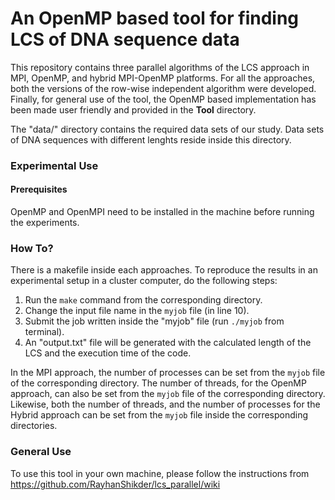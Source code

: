 # An OpenMP based tool for finding LCS of DNA sequence data
This repository contains three parallel algorithms of the LCS approach in MPI, OpenMP, and hybrid MPI-OpenMP platforms.
For all the approaches, both the versions of the row-wise independent algorithm were developed.
Finally, for general use of the tool, the OpenMP based implementation has been made user friendly and provided in the **Tool** directory.

The "data/" directory contains the required data sets of our study. Data sets of DNA sequences with different lenghts reside inside this directory.
### Experimental Use

#### Prerequisites
OpenMP and OpenMPI need to be installed in the machine before running the experiments.
### How To?
There is a makefile inside each approaches. To reproduce the results in an experimental setup in a cluster computer, do the following steps:
1. Run the `make` command from the corresponding directory.
2. Change the input file name in the `myjob` file (in line 10).
3. Submit the job written inside the "myjob" file (run `./myjob` from terminal).
4. An "output.txt" file will be generated with the calculated length of the LCS and the execution time of the code.

In the MPI approach, the number of processes can be set from the `myjob` file of the corresponding directory. The number of threads, for the OpenMP approach, can also be set from the `myjob` file of the corresponding directory. Likewise, both the number of threads, and the number of processes for the Hybrid approach can be set from the `myjob` file inside the corresponding directories.



### General Use
To use this tool in your own machine, please follow the instructions from https://github.com/RayhanShikder/lcs_parallel/wiki


